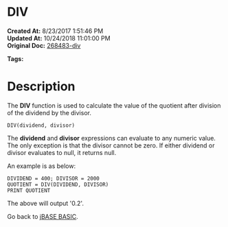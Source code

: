 # DIV

**Created At:** 8/23/2017 1:51:46 PM  
**Updated At:** 10/24/2018 11:01:00 PM  
**Original Doc:** [268483-div](https://docs.jbase.com/36868-jbase-basic/268483-div)  

**Tags:**
<badge text='mathematical operations' vertical='middle' />

# Description

The **DIV** function is used to calculate the value of the quotient after division of the dividend by the divisor.

```
DIV(dividend, divisor)
```

The **dividend** and **divisor** expressions can evaluate to any numeric value. The only exception is that the divisor cannot be zero. If either dividend or divisor evaluates to null, it returns null.

An example is as below:

```
DIVIDEND = 400; DIVISOR = 2000
QUOTIENT = DIV(DIVIDEND, DIVISOR)
PRINT QUOTIENT
```



The above will output '0.2'.



Go back to [jBASE BASIC](./../jbase-basic-programmers-reference-guide).
